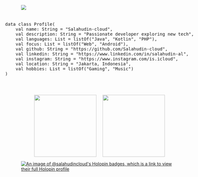 ![](https://komarev.com/ghpvc/?username=Salahudin-cloud&color=green)
<div style="display: flex; flex-wrap: wrap; justify-content: center; align-items: center; gap: 20px;">
  <div style="padding: 10px; border-radius: 8px; font-family: monospace;">
    <pre>
data class Profile(
    val name: String = "Salahudin-cloud",
    val description: String = "Passionate developer exploring new tech",
    val languages: List<String> = listOf("Java", "Kotlin", "PHP"),
    val focus: List<String> = listOf("Web", "Android"),
    val github: String = "https://github.com/Salahudin-cloud",
    val linkedin: String = "https://www.linkedin.com/in/salahudin-al",
    val instagram: String = "https://www.instagram.com/is.icloud",
    val location: String = "Jakarta, Indonesia",
    val hobbies: List<String> = listOf("Gaming", "Music")
)
    </pre>
  </div>
  <img height="200" src="https://github-readme-stats.vercel.app/api?username=Salahudin-cloud" />
  <img height="200" src="https://github-readme-stats.vercel.app/api/top-langs?username=Salahudin-cloud&layout=compact&langs_count=8&card_width=320" />
</div>




[![An image of @salahudincloud's Holopin badges, which is a link to view their full Holopin profile](https://holopin.me/salahudincloud)](https://holopin.io/@salahudincloud)

